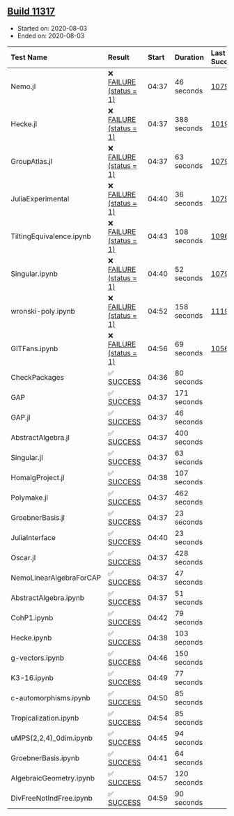 ## [Build 11317](https://oscarci.mathematik.uni-kl.de/job/oscar/11317/)

* Started on: 2020-08-03
* Ended on: 2020-08-03

| Test Name    | Result | Start | Duration | Last Success | First Failure |
|:-------------|:-------|:------|:---------|:-------------|:--------------|
| Nemo.jl | ❌ [FAILURE (status = 1)](https://oscarci.mathematik.uni-kl.de/job/oscar/11317/artifact/logs/build-11317/Nemo.jl.log) | 04:37 | 46 seconds | [10790](https://oscarci.mathematik.uni-kl.de/job/oscar/10790/) | [10791](https://oscarci.mathematik.uni-kl.de/job/oscar/10791/) |
| Hecke.jl | ❌ [FAILURE (status = 1)](https://oscarci.mathematik.uni-kl.de/job/oscar/11317/artifact/logs/build-11317/Hecke.jl.log) | 04:37 | 388 seconds | [10197](https://oscarci.mathematik.uni-kl.de/job/oscar/10197/) | [10198](https://oscarci.mathematik.uni-kl.de/job/oscar/10198/) |
| GroupAtlas.jl | ❌ [FAILURE (status = 1)](https://oscarci.mathematik.uni-kl.de/job/oscar/11317/artifact/logs/build-11317/GroupAtlas.jl.log) | 04:37 | 63 seconds | [10790](https://oscarci.mathematik.uni-kl.de/job/oscar/10790/) | [10791](https://oscarci.mathematik.uni-kl.de/job/oscar/10791/) |
| JuliaExperimental | ❌ [FAILURE (status = 1)](https://oscarci.mathematik.uni-kl.de/job/oscar/11317/artifact/logs/build-11317/JuliaExperimental.log) | 04:40 | 36 seconds | [10790](https://oscarci.mathematik.uni-kl.de/job/oscar/10790/) | [10791](https://oscarci.mathematik.uni-kl.de/job/oscar/10791/) |
| TiltingEquivalence.ipynb | ❌ [FAILURE (status = 1)](https://oscarci.mathematik.uni-kl.de/job/oscar/11317/artifact/logs/build-11317/TiltingEquivalence.ipynb.log) | 04:43 | 108 seconds | [10962](https://oscarci.mathematik.uni-kl.de/job/oscar/10962/) | [10963](https://oscarci.mathematik.uni-kl.de/job/oscar/10963/) |
| Singular.ipynb | ❌ [FAILURE (status = 1)](https://oscarci.mathematik.uni-kl.de/job/oscar/11317/artifact/logs/build-11317/Singular.ipynb.log) | 04:40 | 52 seconds | [10790](https://oscarci.mathematik.uni-kl.de/job/oscar/10790/) | [10791](https://oscarci.mathematik.uni-kl.de/job/oscar/10791/) |
| wronski-poly.ipynb | ❌ [FAILURE (status = 1)](https://oscarci.mathematik.uni-kl.de/job/oscar/11317/artifact/logs/build-11317/wronski-poly.ipynb.log) | 04:52 | 158 seconds | [11192](https://oscarci.mathematik.uni-kl.de/job/oscar/11192/) | [11193](https://oscarci.mathematik.uni-kl.de/job/oscar/11193/) |
| GITFans.ipynb | ❌ [FAILURE (status = 1)](https://oscarci.mathematik.uni-kl.de/job/oscar/11317/artifact/logs/build-11317/GITFans.ipynb.log) | 04:56 | 69 seconds | [10566](https://oscarci.mathematik.uni-kl.de/job/oscar/10566/) | [10567](https://oscarci.mathematik.uni-kl.de/job/oscar/10567/) |
| CheckPackages | ✅ [SUCCESS](https://oscarci.mathematik.uni-kl.de/job/oscar/11317/artifact/logs/build-11317/CheckPackages.log) | 04:36 | 80 seconds |  |  |
| GAP | ✅ [SUCCESS](https://oscarci.mathematik.uni-kl.de/job/oscar/11317/artifact/logs/build-11317/GAP.log) | 04:37 | 171 seconds |  |  |
| GAP.jl | ✅ [SUCCESS](https://oscarci.mathematik.uni-kl.de/job/oscar/11317/artifact/logs/build-11317/GAP.jl.log) | 04:37 | 46 seconds |  |  |
| AbstractAlgebra.jl | ✅ [SUCCESS](https://oscarci.mathematik.uni-kl.de/job/oscar/11317/artifact/logs/build-11317/AbstractAlgebra.jl.log) | 04:37 | 400 seconds |  |  |
| Singular.jl | ✅ [SUCCESS](https://oscarci.mathematik.uni-kl.de/job/oscar/11317/artifact/logs/build-11317/Singular.jl.log) | 04:37 | 63 seconds |  |  |
| HomalgProject.jl | ✅ [SUCCESS](https://oscarci.mathematik.uni-kl.de/job/oscar/11317/artifact/logs/build-11317/HomalgProject.jl.log) | 04:38 | 107 seconds |  |  |
| Polymake.jl | ✅ [SUCCESS](https://oscarci.mathematik.uni-kl.de/job/oscar/11317/artifact/logs/build-11317/Polymake.jl.log) | 04:37 | 462 seconds |  |  |
| GroebnerBasis.jl | ✅ [SUCCESS](https://oscarci.mathematik.uni-kl.de/job/oscar/11317/artifact/logs/build-11317/GroebnerBasis.jl.log) | 04:37 | 23 seconds |  |  |
| JuliaInterface | ✅ [SUCCESS](https://oscarci.mathematik.uni-kl.de/job/oscar/11317/artifact/logs/build-11317/JuliaInterface.log) | 04:40 | 23 seconds |  |  |
| Oscar.jl | ✅ [SUCCESS](https://oscarci.mathematik.uni-kl.de/job/oscar/11317/artifact/logs/build-11317/Oscar.jl.log) | 04:37 | 428 seconds |  |  |
| NemoLinearAlgebraForCAP | ✅ [SUCCESS](https://oscarci.mathematik.uni-kl.de/job/oscar/11317/artifact/logs/build-11317/NemoLinearAlgebraForCAP.log) | 04:37 | 47 seconds |  |  |
| AbstractAlgebra.ipynb | ✅ [SUCCESS](https://oscarci.mathematik.uni-kl.de/job/oscar/11317/artifact/logs/build-11317/AbstractAlgebra.ipynb.log) | 04:37 | 51 seconds |  |  |
| CohP1.ipynb | ✅ [SUCCESS](https://oscarci.mathematik.uni-kl.de/job/oscar/11317/artifact/logs/build-11317/CohP1.ipynb.log) | 04:42 | 79 seconds |  |  |
| Hecke.ipynb | ✅ [SUCCESS](https://oscarci.mathematik.uni-kl.de/job/oscar/11317/artifact/logs/build-11317/Hecke.ipynb.log) | 04:38 | 103 seconds |  |  |
| g-vectors.ipynb | ✅ [SUCCESS](https://oscarci.mathematik.uni-kl.de/job/oscar/11317/artifact/logs/build-11317/g-vectors.ipynb.log) | 04:46 | 150 seconds |  |  |
| K3-16.ipynb | ✅ [SUCCESS](https://oscarci.mathematik.uni-kl.de/job/oscar/11317/artifact/logs/build-11317/K3-16.ipynb.log) | 04:49 | 77 seconds |  |  |
| c-automorphisms.ipynb | ✅ [SUCCESS](https://oscarci.mathematik.uni-kl.de/job/oscar/11317/artifact/logs/build-11317/c-automorphisms.ipynb.log) | 04:50 | 85 seconds |  |  |
| Tropicalization.ipynb | ✅ [SUCCESS](https://oscarci.mathematik.uni-kl.de/job/oscar/11317/artifact/logs/build-11317/Tropicalization.ipynb.log) | 04:54 | 85 seconds |  |  |
| uMPS(2,2,4)_0dim.ipynb | ✅ [SUCCESS](https://oscarci.mathematik.uni-kl.de/job/oscar/11317/artifact/logs/build-11317/uMPS-2-2-4-_0dim.ipynb.log) | 04:45 | 94 seconds |  |  |
| GroebnerBasis.ipynb | ✅ [SUCCESS](https://oscarci.mathematik.uni-kl.de/job/oscar/11317/artifact/logs/build-11317/GroebnerBasis.ipynb.log) | 04:41 | 64 seconds |  |  |
| AlgebraicGeometry.ipynb | ✅ [SUCCESS](https://oscarci.mathematik.uni-kl.de/job/oscar/11317/artifact/logs/build-11317/AlgebraicGeometry.ipynb.log) | 04:57 | 120 seconds |  |  |
| DivFreeNotIndFree.ipynb | ✅ [SUCCESS](https://oscarci.mathematik.uni-kl.de/job/oscar/11317/artifact/logs/build-11317/DivFreeNotIndFree.ipynb.log) | 04:59 | 90 seconds |  |  |
